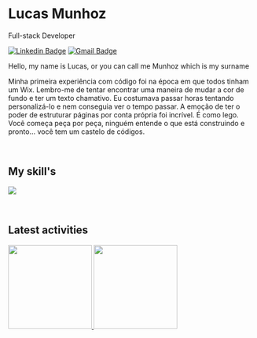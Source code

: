 # Lucas Munhoz

Full-stack Developer

[![Linkedin Badge](https://img.shields.io/badge/-Lucas%20Munhoz-986DFF?style=flat-square&logo=Linkedin&logoColor=white&link=https://www.linkedin.com/in/lucas-munhoz-b946131a5/)](https://www.linkedin.com/in/lucas-munhoz-b946131a5/) 
[![Gmail Badge](https://img.shields.io/badge/-lucasmunhozarruda@gmail.com-986DFF?style=flat-square&logo=Gmail&logoColor=white&link=mailto:lucasmunhozarruda@gmail.com)](mailto:lucasmunhozarruda@gmail.com)

Hello, my name is Lucas, or you can call me Munhoz which is my surname

Minha primeira experiência com código foi na época em que todos tinham um Wix. Lembro-me de tentar encontrar uma maneira de mudar a cor de fundo e ter um texto chamativo. Eu costumava passar horas tentando personalizá-lo e nem conseguia ver o tempo passar. A emoção de ter o poder de estruturar páginas por conta própria foi incrível. É como lego. Você começa peça por peça, ninguém entende o que está construindo e pronto... você tem um castelo de códigos.

<br />
<h2>My skill's</h2>
<p>
  <a href="https://skillicons.dev">
    <img src="https://skillicons.dev/icons?i=react,ts,js,nodejs,html,css,java,python" />
  </a>
</p>

<br />
<h2>Latest activities</h2>
<div>
  <a href="https://github.com/munhoz2k">
  <img height="170em" src="https://github-readme-stats.vercel.app/api?username=munhoz2k&show_icons=true&theme=dark&include_all_commits=true&count_private=true"/>
  <img height="170em" src="https://github-readme-stats.vercel.app/api/top-langs/?username=munhoz2k&layout=compact&langs_count=7&theme=dark"/>
</div>
